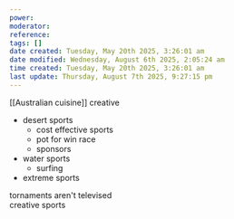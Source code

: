 ```yaml
---
power: 
moderator:
reference:
tags: []
date created: Tuesday, May 20th 2025, 3:26:01 am
date modified: Wednesday, August 6th 2025, 2:05:24 am
time created: Tuesday, May 20th 2025, 3:26:01 am
last update: Thursday, August 7th 2025, 9:27:15 pm
---
```

[[Australian cuisine]]
creative

- desert sports
    - cost effective sports
    - pot for win race
    - sponsors
- water sports
    - surfing
- extreme sports

tornaments aren't televised  
creative sports